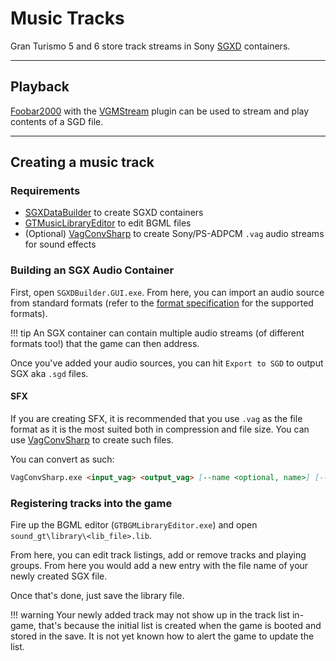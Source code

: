 # Music Tracks

Gran Turismo 5 and 6 store track streams in Sony [SGXD](../formats/audio/sgd_sgh_sgx_data.md) containers.

---

## Playback
[Foobar2000](https://www.foobar2000.org/) with the [VGMStream](https://github.com/vgmstream/vgmstream-releases/releases) plugin can be used to stream and play contents of a SGD file.

---

## Creating a music track

### Requirements

* [SGXDataBuilder](https://github.com/Nenkai/SGXDataBuilder) to create SGXD containers
* [GTMusicLibraryEditor](https://github.com/Nenkai/GTMusicLibraryEditor) to edit BGML files
* (Optional) [VagConvSharp](https://github.com/Nenkai/SGXDataBuilder/releases) to create Sony/PS-ADPCM `.vag` audio streams for sound effects

### Building an SGX Audio Container
First, open `SGXDBuilder.GUI.exe`. From here, you can import an audio source from standard formats (refer to the [format specification](../../formats/audio/sgd_sgh_sgx_data/#sgdhb-sgx-data) for the supported formats).

!!! tip
	An SGX container can contain multiple audio streams (of different formats too!) that the game can then address.

Once you've added your audio sources, you can hit `Export to SGD` to output SGX aka `.sgd` files.

#### SFX
If you are creating SFX, it is recommended that you use `.vag` as the file format as it is the most suited both in compression and file size. You can use [VagConvSharp](https://github.com/Nenkai/SGXDataBuilder/releases) to create such files.

You can convert as such:

``` markdown title="Converting WAV to VAG"
VagConvSharp.exe <input_vag> <output_vag> [--name <optional, name>] [--loop <optional, whether to loop>]
```

### Registering tracks into the game

Fire up the BGML editor (`GTBGMLibraryEditor.exe`) and open `sound_gt\library\<lib_file>.lib`. 

From here, you can edit track listings, add or remove tracks and playing groups. From here you would add a new entry with the file name of your newly created SGX file.

Once that's done, just save the library file.

!!! warning
	Your newly added track may not show up in the track list in-game, that's because the initial list is created when the game is booted and stored in the save. It is not yet known how to alert the game to update the list.




